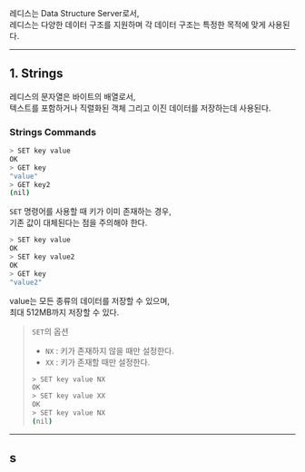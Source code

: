 레디스는 Data Structure Server로서,  
레디스는 다양한 데이터 구조를 지원하며 각 데이터 구조는 특정한 목적에 맞게 사용된다.

---

## 1. Strings

레디스의 문자열은 바이트의 배열로서,  
텍스트를 포함하거나 직렬화된 객체 그리고 이진 데이터를 저장하는데 사용된다.

### Strings Commands

```bash
> SET key value
OK
> GET key
"value"
> GET key2
(nil)
```

`SET` 명령어를 사용할 때 키가 이미 존재하는 경우,  
기존 값이 대체된다는 점을 주의해야 한다.

```bash
> SET key value
OK
> SET key value2
OK
> GET key
"value2"
```

value는 모든 종류의 데이터를 저장할 수 있으며,  
최대 512MB까지 저장할 수 있다.

> `SET`의 옵션  
> 
> - `NX` : 키가 존재하지 않을 때만 설정한다.
> - `XX` : 키가 존재할 때만 설정한다.
> 
> ```bash
> > SET key value NX
> OK
> > SET key value XX
> OK
> > SET key value NX
> (nil)
> ```

---

## s